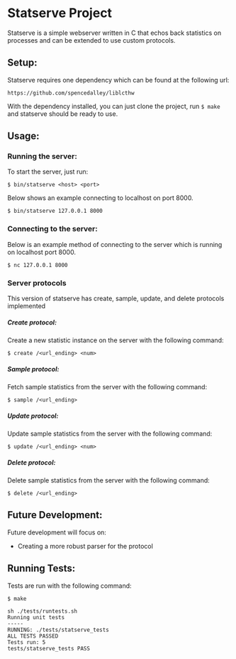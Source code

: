 # Statserve Project
Statserve is a simple webserver written in C that echos back statistics on processes and can be extended to use custom protocols. 

## Setup: 
Statserve requires one dependency which can be found at the following url: 

`https://github.com/spencedalley/liblcthw`

With the dependency installed, you can just clone the project, run `$ make` and statserve should be ready to use. 

## Usage:

### Running the server:

To start the server, just run: 
```
$ bin/statserve <host> <port>
```
Below shows an example connecting to localhost on port 8000. 

```
$ bin/statserve 127.0.0.1 8000
```

### Connecting to the server:
Below is an example method of connecting to the server which is running on localhost port 8000.
```
$ nc 127.0.0.1 8000
```

### Server protocols
This version of statserve has create, sample, update, and delete protocols implemented

##### Create protocol:
Create a new statistic instance on the server with the following command: 

```
$ create /<url_ending> <num> 
```
##### Sample protocol:
Fetch sample statistics from the server with the following command: 

```
$ sample /<url_ending> 
```

##### Update protocol:
Update sample statistics from the server with the following command: 

```
$ update /<url_ending> <num>
```

##### Delete protocol:
Delete sample statistics from the server with the following command: 

```
$ delete /<url_ending> 
```
## Future Development: 

Future development will focus on: 
* Creating a more robust parser for the protocol

## Running Tests: 
Tests are run with the following command: 
```
$ make

sh ./tests/runtests.sh
Running unit tests
-----
RUNNING: ./tests/statserve_tests
ALL TESTS PASSED
Tests run: 5
tests/statserve_tests PASS
```
